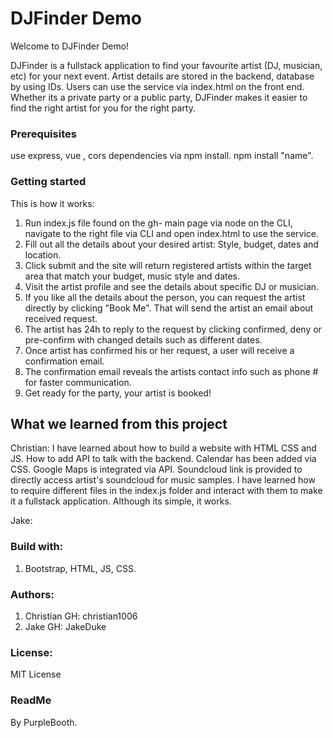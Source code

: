 # DJFinder Demo

Welcome to DJFinder Demo!

DJFinder is a fullstack application to find your favourite artist (DJ, musician, etc) for your next event. 
Artist details are stored in the backend, database by using IDs. Users can use the service via index.html on the front end. 
Whether its a private party or a public party, DJFinder makes it easier to find the right artist for you for the right party.

### Prerequisites

 use express, vue , cors dependencies via npm install. npm install "name". 

### Getting started

This is how it works:

1. Run index.js file found on the gh- main page via node on the CLI, navigate to the right file via CLI and open index.html to use the service. 
2. Fill out all the details about your desired artist: Style, budget, dates and location. 
3. Click submit and the site will return registered artists within the target area that match your budget, music style and dates.
4. Visit the artist profile and see the details about specific DJ or musician. 
5. If you like all the details about the person, you can request the artist directly by clicking "Book Me". 
That will send the artist an email about received request. 
6. The artist has 24h to reply to the request by clicking confirmed, deny or pre-confirm with changed details such as different dates.
7. Once artist has confirmed his or her request, a user will receive a confirmation email. 
8. The confirmation email reveals the artists contact info such as phone # for faster communication. 
9. Get ready for the party, your artist is booked!

## What we learned from this project

Christian: I have learned about how to build a website with HTML CSS and JS. How to add API to talk with the backend. Calendar has been added via CSS. Google Maps is integrated via API. Soundcloud link is provided to directly access artist's soundcloud for music samples. 
I have learned how to require different files in the index.js folder and interact with them to make it a fullstack application.
Although its simple, it works. 


Jake: 



### Build with:

1. Bootstrap, HTML, JS, CSS. 

### Authors:

1. Christian GH: christian1006
2. Jake GH: JakeDuke


### License:

MIT License

### ReadMe

By PurpleBooth. 
